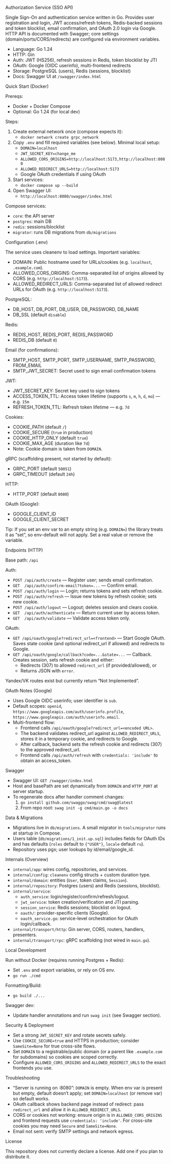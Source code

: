 Authorization Service (SSO API)

Single Sign-On and authentication service written in Go. Provides user registration and login, JWT access/refresh tokens, Redis-backed sessions and token blocklist, email confirmation, and OAuth 2.0 login via Google. HTTP API is documented with Swagger; core settings (domain/ports/CORS/redirects) are configured via environment variables.

- Language: Go 1.24
- HTTP: Gin
- Auth: JWT (HS256), refresh sessions in Redis, token blocklist by JTI
- OAuth: Google (OIDC userinfo), multi-frontend redirects
- Storage: PostgreSQL (users), Redis (sessions, blocklist)
- Docs: Swagger UI at `/swagger/index.html`

Quick Start (Docker)

Prereqs:
- Docker + Docker Compose
- Optional: Go 1.24 (for local dev)

Steps:
1) Create external network once (compose expects it):
   - `docker network create grpc_network`
2) Copy `.env` and fill required variables (see below). Minimal local setup:
   - `DOMAIN=localhost`
   - `JWT_SECRET_KEY=change_me`
   - `ALLOWED_CORS_ORIGINS=http://localhost:5173,http://localhost:8080`
   - `ALLOWED_REDIRECT_URLS=http://localhost:5173`
   - Google OAuth credentials if using OAuth
3) Start services:
   - `docker compose up --build`
4) Open Swagger UI:
   - `http://localhost:8080/swagger/index.html`

Compose services:
- `core`: the API server
- `postgres`: main DB
- `redis`: sessions/blocklist
- `migrator`: runs DB migrations from `db/migrations`

Configuration (.env)

The service uses cleanenv to load settings. Important variables:

- DOMAIN: Public hostname used for URLs/cookies (e.g. `localhost`, `.example.com`).
- ALLOWED_CORS_ORIGINS: Comma-separated list of origins allowed by CORS (e.g. `http://localhost:5173`).
- ALLOWED_REDIRECT_URLS: Comma-separated list of allowed redirect URLs for OAuth (e.g. `http://localhost:5173`).

PostgreSQL:
- DB_HOST, DB_PORT, DB_USER, DB_PASSWORD, DB_NAME
- DB_SSL (default `disable`)

Redis:
- REDIS_HOST, REDIS_PORT, REDIS_PASSWORD
- REDIS_DB (default `0`)

Email (for confirmations):
- SMTP_HOST, SMTP_PORT, SMTP_USERNAME, SMTP_PASSWORD, FROM_EMAIL
- SMTP_JWT_SECRET: Secret used to sign email confirmation tokens

JWT:
- JWT_SECRET_KEY: Secret key used to sign tokens
- ACCESS_TOKEN_TTL: Access token lifetime (supports `s`, `m`, `h`, `d`, `mo`) — e.g. `15m`
- REFRESH_TOKEN_TTL: Refresh token lifetime — e.g. `7d`

Cookies:
- COOKIE_PATH (default `/`)
- COOKIE_SECURE (`true` in production)
- COOKIE_HTTP_ONLY (default `true`)
- COOKIE_MAX_AGE (duration like `7d`)
- Note: Cookie domain is taken from `DOMAIN`.

gRPC (scaffolding present, not started by default):
- GRPC_PORT (default `50051`)
- GRPC_TIMEOUT (default `24h`)

HTTP:
- HTTP_PORT (default `8080`)

OAuth (Google):
- GOOGLE_CLIENT_ID
- GOOGLE_CLIENT_SECRET

Tip: If you set an env var to an empty string (e.g. `DOMAIN=`) the library treats it as “set”, so env-default will not apply. Set a real value or remove the variable.

Endpoints (HTTP)

Base path: `/api`

Auth:
- `POST /api/auth/create` — Register user; sends email confirmation.
- `GET  /api/auth/confirm-email?token=...` — Confirm email.
- `POST /api/auth/login` — Login; returns tokens and sets refresh cookie.
- `POST /api/auth/refresh` — Issue new tokens by refresh cookie; sets new cookie.
- `POST /api/auth/logout` — Logout; deletes session and clears cookie.
- `GET  /api/auth/authenticate` — Return current user by access token.
- `GET  /api/auth/validate` — Validate access token only.

OAuth:
- `GET /api/oauth/google?redirect_url=<frontend>` — Start Google OAuth. Saves state cookie (and optional redirect_url if allowed) and redirects to Google.
- `GET /api/oauth/google/callback?code=...&state=...` — Callback. Creates session, sets refresh cookie and either:
  - Redirects (307) to allowed `redirect_url` (if provided/allowed), or
  - Returns JSON with `error`.

Yandex/VK routes exist but currently return “Not Implemented”.

OAuth Notes (Google)

- Uses Google OIDC userinfo; user identifier is `sub`.
- Default scopes: `openid`, `https://www.googleapis.com/auth/userinfo.profile`, `https://www.googleapis.com/auth/userinfo.email`.
- Multi-frontend flow:
  - Frontend calls `/api/oauth/google?redirect_url=<encoded URL>`.
  - The backend validates redirect_url against `ALLOWED_REDIRECT_URLS`, stores it in a temporary cookie, and redirects to Google.
  - After callback, backend sets the refresh cookie and redirects (307) to the approved redirect_url.
  - Frontend calls `/api/auth/refresh` with `credentials: 'include'` to obtain an access_token.

Swagger

- Swagger UI: `GET /swagger/index.html`
- Host and basePath are set dynamically from `DOMAIN` and `HTTP_PORT` at server startup.
- To regenerate docs after handler comment changes:
  1) `go install github.com/swaggo/swag/cmd/swag@latest`
  2) From repo root: `swag init -g cmd/main.go -o docs`

Data & Migrations

- Migrations live in `db/migrations`. A small migrator in `tools/migrator` runs at startup in Compose.
- Users table (`db/migrations/1_init.up.sql`) includes fields for OAuth IDs and has defaults (`roles` default to `{"USER"}`, `locale` default `ru`).
- Repository uses pgx; user lookups by id/email/google_id.

Internals (Overview)

- `internal/app`: wires config, repositories, and services.
- `internal/config`: `cleanenv` config structs + custom duration type.
- `internal/domain`: entities (`User`, token claims, `Session`).
- `internal/repository`: Postgres (users) and Redis (sessions, blocklist).
- `internal/service`:
  - `auth_service`: login/register/confirm/refresh/logout.
  - `jwt_service`: token creation/verification and JTI parsing.
  - `session_service`: Redis sessions; blocklist on logout.
  - `oauth/`: provider-specific clients (Google).
  - `oauth_service.go`: service-level orchestration for OAuth login/callback.
- `internal/transport/http`: Gin server, CORS, routers, handlers, presenters.
- `internal/transport/rpc`: gRPC scaffolding (not wired in `main.go`).

Local Development

Run without Docker (requires running Postgres + Redis):
- Set `.env` and export variables, or rely on OS env.
- `go run ./cmd`

Formatting/Build:
- `go build ./...`

Swagger dev:
- Update handler annotations and run `swag init` (see Swagger section).

Security & Deployment

- Set a strong `JWT_SECRET_KEY` and rotate secrets safely.
- Use `COOKIE_SECURE=true` and HTTPS in production; consider `SameSite=None` for true cross-site flows.
- Set `DOMAIN` to a registrable/public domain (or a parent like `.example.com` for subdomains) so cookies are scoped correctly.
- Configure `ALLOWED_CORS_ORIGINS` and `ALLOWED_REDIRECT_URLS` to the exact frontends you use.

Troubleshooting

- “Server is running on :8080”: `DOMAIN` is empty. When env var is present but empty, default doesn’t apply; set `DOMAIN=localhost` (or remove var) so default works.
- OAuth callback shows backend page instead of redirect: pass `redirect_url` and allow it in `ALLOWED_REDIRECT_URLS`.
- CORS or cookies not working: ensure origin is in `ALLOWED_CORS_ORIGINS` and frontend requests use `credentials: 'include'`. For cross-site cookies you may need `Secure` and `SameSite=None`.
- Email not sent: verify SMTP settings and network egress.

License

This repository does not currently declare a license. Add one if you plan to distribute it.

